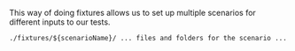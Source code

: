 This way of doing fixtures allows us to set up multiple scenarios for different inputs to our tests.

```
./fixtures/${scenarioName}/ ... files and folders for the scenario ...
```

